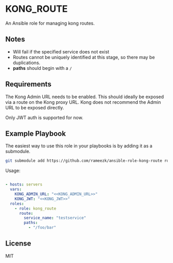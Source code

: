 KONG_ROUTE
=========

An Ansible role for managing kong routes.

## Notes
- Will fail if the specified service does not exist
- Routes cannot be uniquely identified at this stage, so there may be duplications.
- __paths__ should begin with a `/`

Requirements
------------

The Kong Admin URL needs to be enabled. This should ideally be exposed via a route on the Kong proxy URL. Kong does not recommend the Admin URL to be exposed directly.

Only JWT auth is supported for now. 

Example Playbook
----------------

The easiest way to use this role in your playbooks is by adding it as a submodule.
```bash
git submodule add https://github.com/rameezk/ansible-role-kong-route roles/kong_route
```

Usage:
```yaml

- hosts: servers
  vars:
    KONG_ADMIN_URL: "<<KONG_ADMIN_URL>>"
    KONG_JWT: "<<KONG_JWT>>"
  roles:
    - role: kong_route
      route:
        service_name: "testservice"
        paths: 
          - "/foo/bar"
```

License
-------

MIT

